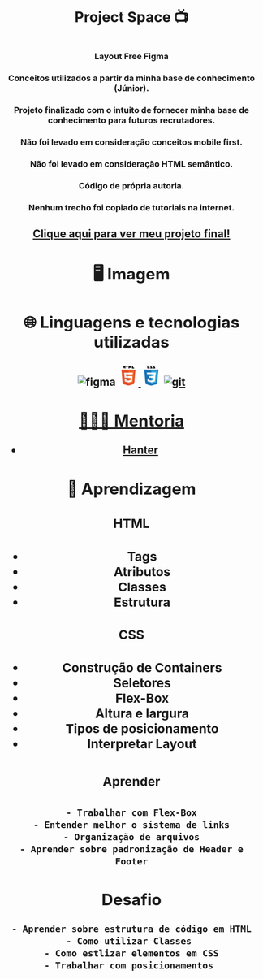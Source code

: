 <h1 align="center">Project Space 📺 <h1/>
<h3 align="center">Layout Free Figma<h3/> 
<h3 align="center">Conceitos utilizados a partir da minha base de conhecimento (Júnior).<h3/>
<h3 align="center">Projeto finalizado com o intuito de fornecer minha base de conhecimento para futuros recrutadores.<h3/>
<h3 align="center">Não foi levado em consideração conceitos mobile first.<h3/>
<h3 align="center">Não foi levado em consideração HTML semântico.<h3/>
<h3 align="center">Código de própria autoria.<h3/>
<h3 align="center">Nenhum trecho foi copiado de tutoriais na internet.<h3/>

<h2 align="center"><a href="">Clique aqui para ver meu projeto final!<a/><h2> 
  
## 🖥  Imagem
 
<!--![_Users_jefersonveiga_Documents_new-project_project-space_index html (1)](https://user-images.githubusercontent.com/57195630/126698160-a565d12d-948f-480c-9fe6-cf74b46a505e.png)-->

## 🌐 Linguagens e tecnologias utilizadas
<img src="https://www.vectorlogo.zone/logos/figma/figma-icon.svg" alt="figma" width="40" height="40"/> 
<a href="https://github.com/jveiiga/project_space/blob/main/index.html"> <img src="https://raw.githubusercontent.com/devicons/devicon/master/icons/html5/html5-original-wordmark.svg"  alt="html5" width="40" height="40" target="_blank"/> <a/> 
<img src="https://raw.githubusercontent.com/devicons/devicon/master/icons/css3/css3-original-wordmark.svg" alt="css3" width="40" height="40"/> </a> <a href="https://www.w3.org/html/" target="_blank"> 
<img src="https://www.vectorlogo.zone/logos/git-scm/git-scm-icon.svg" alt="git" width="40" height="40"/>

## 👨🏻‍🏫 Mentoria

- <a href="https://github.com/hanters">Hanter<a/>
  
## 🌱 Aprendizagem
  
<h3>HTML<h3/>
  
  - Tags
  - Atributos 
  - Classes
  - Estrutura 
  
<h3>CSS<h3/>

   - Construção de Containers 
   - Seletores
   - Flex-Box
   - Altura e largura 
   - Tipos de posicionamento 
   - Interpretar Layout
  
 ## <h3>Aprender<h3/>
    - Trabalhar com Flex-Box
    - Entender melhor o sistema de links
    - Organização de arquivos
    - Aprender sobre padronização de Header e Footer
    
 ## Desafio
    - Aprender sobre estrutura de código em HTML
    - Como utilizar Classes 
    - Como estlizar elementos em CSS
    - Trabalhar com posicionamentos 


 

